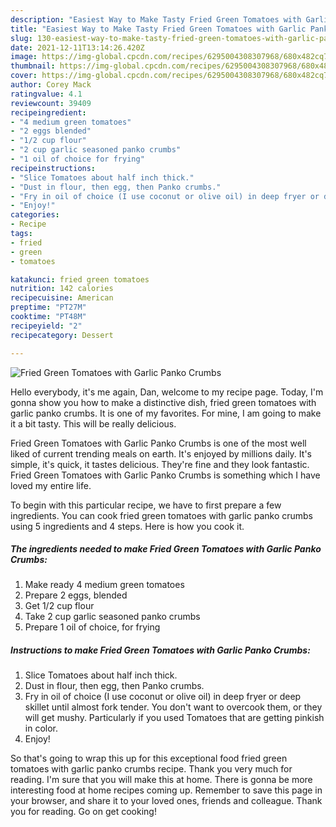 ```yaml
---
description: "Easiest Way to Make Tasty Fried Green Tomatoes with Garlic Panko Crumbs"
title: "Easiest Way to Make Tasty Fried Green Tomatoes with Garlic Panko Crumbs"
slug: 130-easiest-way-to-make-tasty-fried-green-tomatoes-with-garlic-panko-crumbs
date: 2021-12-11T13:14:26.420Z
image: https://img-global.cpcdn.com/recipes/6295004308307968/680x482cq70/fried-green-tomatoes-with-garlic-panko-crumbs-recipe-main-photo.jpg
thumbnail: https://img-global.cpcdn.com/recipes/6295004308307968/680x482cq70/fried-green-tomatoes-with-garlic-panko-crumbs-recipe-main-photo.jpg
cover: https://img-global.cpcdn.com/recipes/6295004308307968/680x482cq70/fried-green-tomatoes-with-garlic-panko-crumbs-recipe-main-photo.jpg
author: Corey Mack
ratingvalue: 4.1
reviewcount: 39409
recipeingredient:
- "4 medium green tomatoes"
- "2 eggs blended"
- "1/2 cup flour"
- "2 cup garlic seasoned panko crumbs"
- "1 oil of choice for frying"
recipeinstructions:
- "Slice Tomatoes about half inch thick."
- "Dust in flour, then egg, then Panko crumbs."
- "Fry in oil of choice (I use coconut or olive oil) in deep fryer or deep skillet until almost fork tender. You don&#39;t want to overcook them, or they will get mushy. Particularly if you used Tomatoes that are getting pinkish in color."
- "Enjoy!"
categories:
- Recipe
tags:
- fried
- green
- tomatoes

katakunci: fried green tomatoes 
nutrition: 142 calories
recipecuisine: American
preptime: "PT27M"
cooktime: "PT48M"
recipeyield: "2"
recipecategory: Dessert

---
```



![Fried Green Tomatoes with Garlic Panko Crumbs](https://img-global.cpcdn.com/recipes/6295004308307968/680x482cq70/fried-green-tomatoes-with-garlic-panko-crumbs-recipe-main-photo.jpg)

Hello everybody, it's me again, Dan, welcome to my recipe page. Today, I'm gonna show you how to make a distinctive dish, fried green tomatoes with garlic panko crumbs. It is one of my favorites. For mine, I am going to make it a bit tasty. This will be really delicious.

Fried Green Tomatoes with Garlic Panko Crumbs is one of the most well liked of current trending meals on earth. It's enjoyed by millions daily. It's simple, it's quick, it tastes delicious. They're fine and they look fantastic. Fried Green Tomatoes with Garlic Panko Crumbs is something which I have loved my entire life.




To begin with this particular recipe, we have to first prepare a few ingredients. You can cook fried green tomatoes with garlic panko crumbs using 5 ingredients and 4 steps. Here is how you cook it.

<!--inarticleads1-->

##### The ingredients needed to make Fried Green Tomatoes with Garlic Panko Crumbs:

1. Make ready 4 medium green tomatoes
1. Prepare 2 eggs, blended
1. Get 1/2 cup flour
1. Take 2 cup garlic seasoned panko crumbs
1. Prepare 1 oil of choice, for frying




<!--inarticleads2-->

##### Instructions to make Fried Green Tomatoes with Garlic Panko Crumbs:

1. Slice Tomatoes about half inch thick.
1. Dust in flour, then egg, then Panko crumbs.
1. Fry in oil of choice (I use coconut or olive oil) in deep fryer or deep skillet until almost fork tender. You don&#39;t want to overcook them, or they will get mushy. Particularly if you used Tomatoes that are getting pinkish in color.
1. Enjoy!




So that's going to wrap this up for this exceptional food fried green tomatoes with garlic panko crumbs recipe. Thank you very much for reading. I'm sure that you will make this at home. There is gonna be more interesting food at home recipes coming up. Remember to save this page in your browser, and share it to your loved ones, friends and colleague. Thank you for reading. Go on get cooking!
